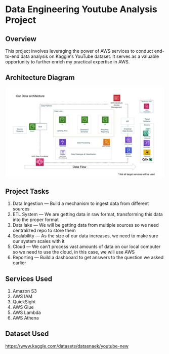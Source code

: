 # Data Engineering Youtube Analysis Project

## Overview

This project involves leveraging the power of AWS services to conduct end-to-end data analysis on Kaggle's YouTube dataset. It serves as a valuable opportunity to further enrich my practical expertise in AWS.

## Architecture Diagram
<img src="architecture.jpeg">

## Project Tasks
1. Data Ingestion — Build a mechanism to ingest data from different sources
2. ETL System — We are getting data in raw format, transforming this data into the proper format
3. Data lake — We will be getting data from multiple sources so we need centralized repo to store them
4. Scalability — As the size of our data increases, we need to make sure our system scales with it
5. Cloud — We can’t process vast amounts of data on our local computer so we need to use the cloud, in this case, we will use AWS
6. Reporting — Build a dashboard to get answers to the question we asked earlier

## Services Used
1. Amazon S3
2. AWS IAM
3. QuickSight
4. AWS Glue
5. AWS Lambda
6. AWS Athena

## Dataset Used
https://www.kaggle.com/datasets/datasnaek/youtube-new
